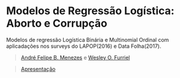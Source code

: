 # Modelos de Regressão Logística: Aborto e Corrupção

Modelos de regressão Logística Binária e Multinomial Ordinal com aplicadações nos surveys do LAPOP(2016) e Data Folha(2017).

> [André Felipe B. Menezes](https://github.com/AndrMenezes) e [Wesley O. Furriel](https://github.com/WOLFurriell)

> [Apresentação](https://github.com/WOLFurriell/RegBin/blob/master/presentation-logistic-regression.pdf)
